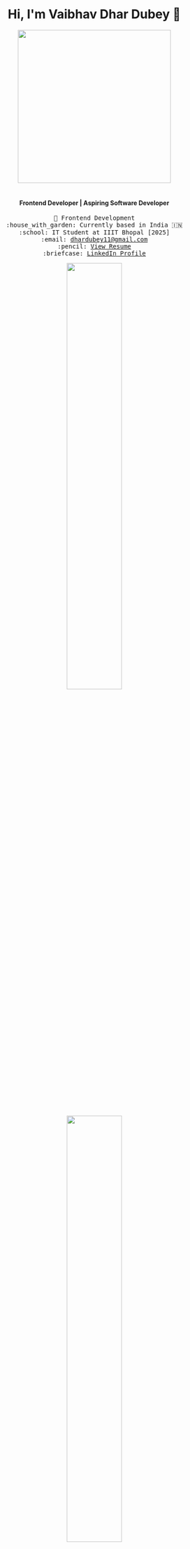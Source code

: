 <h1 align="center">Hi, I'm Vaibhav Dhar Dubey 👋</h1>

<div align="center">
  <a href="https://subscriptionplan0.netlify.app/"><img src="https://www.sarvika.com/wp-content/uploads/2021/03/Backend-Developer-Python-GIF-Dribble.gif" width="350"></a>
</div>

<br>

<h4 align="center">Frontend Developer | Aspiring Software Developer</h4>

<p align="center">
  <samp>
    🧭 Frontend Development<br>
    :house_with_garden: Currently based in India 🇮🇳<br>
    :school: IT Student at IIIT Bhopal [2025]<br>
    :email: <a href="mailto:dhardubey11@gmail.com">dhardubey11@gmail.com</a><br>
    :pencil: <a href="https://drive.google.com/file/d/1yyGOPhLltBE5yIoZODdCobYMl-c3dZr7/view">View Resume</a><br>
    :briefcase: <a href="https://www.linkedin.com/in/vaibhav3101/">LinkedIn Profile</a><br>
  </samp>
</p>  

<div align="center">
  <img height="50%" width="auto" src="https://github-readme-stats.vercel.app/api?username=vaibhavdhar31&show_icons=true&count_private=true&theme=darcula&hide_border=true&hide=issues,contribs&bg_color=00000000">
  <img height="50%" width="auto" src="https://github-readme-stats.vercel.app/api/top-langs/?username=vaibhavdhar31&layout=compact&hide_border=true&theme=darcula&bg_color=00000000&langs_count=6&hide=jupyter%20notebook,tex,css,php&exclude_repo=Pacman-AI">
<!--   <img src="https://github-readme-streak-stats.herokuapp.com?user=vaibhavdhar31&theme=darcula&hide_border=true&background=FFFFFF00"> -->
  <br><br>
  <a href="https://www.buymeacoffee.com/vaibhavdhar31"> <img align="center" src="https://cdn.buymeacoffee.com/buttons/v2/default-orange.png" height="50" width="210" alt="Buy me a coffee"></a>
</div>

<br>

<p align="center">
  <a href="https://algoweb3101.netlify.app/">Algorithm Visualizer</a> • 
  <a href="https://subscriptionplan0.netlify.app/">Subscription Plan Project</a> • 
  <a href="https://vaibhavdhardub.netlify.app/">Portfolio</a>
</p>

<br>

<p align="center">
  <img src="https://github.com/vaibhavdhardub/vaibhavdhardub/blob/output/github-contribution-grid-snake.gif" alt="Contribution Snake">
</p>
